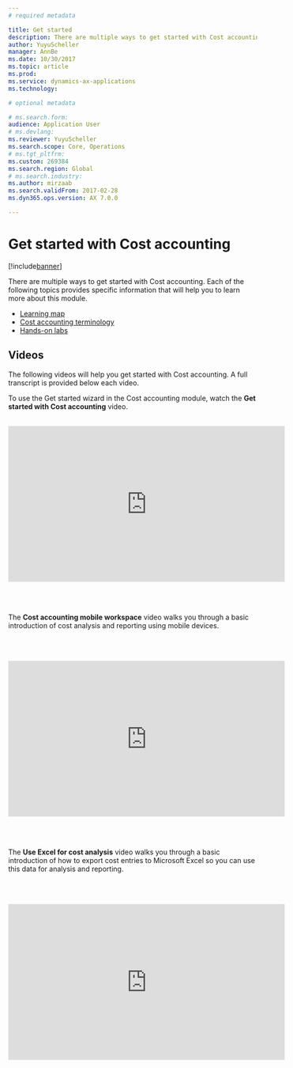 ```yaml
---
# required metadata

title: Get started 
description: There are multiple ways to get started with Cost accounting. 
author: YuyuScheller
manager: AnnBe
ms.date: 10/30/2017
ms.topic: article
ms.prod: 
ms.service: dynamics-ax-applications
ms.technology: 

# optional metadata

# ms.search.form:  
audience: Application User
# ms.devlang: 
ms.reviewer: YuyuScheller
ms.search.scope: Core, Operations
# ms.tgt_pltfrm: 
ms.custom: 269384
ms.search.region: Global
# ms.search.industry: 
ms.author: mirzaab
ms.search.validFrom: 2017-02-28
ms.dyn365.ops.version: AX 7.0.0

---
```


# Get started with Cost accounting

[!include[banner](../includes/banner.md)]

There are multiple ways to get started with Cost accounting. Each of the following topics provides specific information that will help you to learn more about this module.

-  [Learning map](cost-accounting-home-page.md)
-  [Cost accounting terminology](terms-cost-accounting.md)
-  [Hands-on labs](https://mbs.microsoft.com/customersource/northamerica/AX/learning/documentation/white-papers/msd365optgtstcostacc)

## Videos

The following videos will help you get started with Cost accounting. A full transcript is provided below each video.

To use the Get started wizard in the Cost accounting module, watch the **Get started with Cost accounting** video. 

<br/>
<table>
<tr>
<iframe width="560" height="315" src="https://www.youtube.com/embed/1pUDtJQZ8FU" frameborder="0" allowfullscreen></iframe>
</tr>
<table>
<br/>

The **Cost accounting mobile workspace** video walks you through a basic introduction of cost analysis and reporting using mobile devices. 

<br/>
<table>
<tr>
<iframe width="560" height="315" src="https://www.youtube.com/embed/imsuTg8rUVk" frameborder="0" allowfullscreen></iframe>
</tr>
<table>
<br/>

The **Use Excel for cost analysis** video walks you through a basic introduction of how to export cost entries to Microsoft Excel so you can use this data for analysis and reporting. 

<br/>
<table>
<tr>
<iframe width="560" height="315" src="https://www.youtube.com/embed/-HKHYdClvx8" frameborder="0" allowfullscreen></iframe>
</tr>
</table>
<br/>
